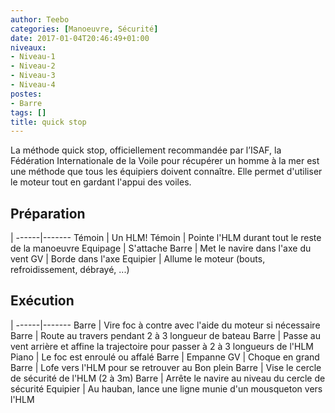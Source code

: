 ```yaml
---
author: Teebo
categories: [Manoeuvre, Sécurité]
date: 2017-01-04T20:46:49+01:00
niveaux:
- Niveau-1
- Niveau-2
- Niveau-3
- Niveau-4
postes:
- Barre
tags: []
title: quick stop
---
```

La méthode quick stop, officiellement recommandée par l’ISAF, la Fédération Internationale de la Voile pour récupérer un homme à la mer est une méthode que tous les équipiers doivent connaître. Elle permet d'utiliser le moteur tout en gardant l'appui des voiles.
<!--more-->

## Préparation
 |
------|-------
Témoin | Un HLM!
Témoin | Pointe l'HLM durant tout le reste de la manoeuvre
Equipage | S'attache
Barre | Met le navire dans l'axe du vent
GV | Borde dans l'axe
Equipier | Allume le moteur (bouts, refroidissement, débrayé, ...)

## Exécution
 |
------|-------
Barre | Vire foc à contre avec l'aide du moteur si nécessaire
Barre | Route au travers pendant 2 à 3 longueur de bateau
Barre | Passe au vent arrière et affine la trajectoire pour passer à 2 à 3 longueurs de l'HLM
Piano | Le foc est enroulé ou affalé
Barre | Empanne
GV | Choque en grand
Barre | Lofe vers l'HLM pour se retrouver au Bon plein
Barre | Vise le cercle de sécurité de l'HLM (2 à 3m)
Barre | Arrête le navire au niveau du cercle de sécurité
Equipier | Au hauban, lance une ligne munie d'un mousqueton vers l'HLM
